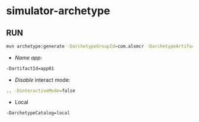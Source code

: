 # simulator-archetype

## RUN

```bash
mvn archetype:generate -DarchetypeGroupId=com.alxmcr -DarchetypeArtifactId=simulator-archetype -DarchetypeVersion=1.0 -DgroupId=com.alxmcr -Dversion=1.0 -DinteractiveMode=false -DarchetypeCatalog=local -DartifactId=app01
```

- *Name app:*

```bash
-DartifactId=app01
```

- *Disable* interact mode:

```bash
.. -DinteractiveMode=false
```

- Local

```bash
-DarchetypeCatalog=local
```